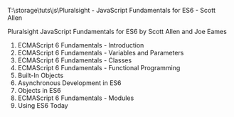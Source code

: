 T:\storage\tuts\js\Pluralsight - JavaScript Fundamentals for ES6 - Scott Allen

Pluralsight
JavaScript Fundamentals for ES6
by Scott Allen and Joe Eames

1. ECMAScript 6 Fundamentals - Introduction
2. ECMAScript 6 Fundamentals - Variables and Parameters
3. ECMAScript 6 Fundamentals - Classes
4. ECMAScript 6 Fundamentals - Functional Programming
5. Built-In Objects
6. Asynchronous Development in ES6
7. Objects in ES6
8. ECMAScript 6 Fundamentals - Modules
9. Using ES6 Today